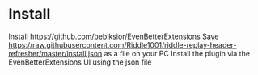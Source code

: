 # Install
Install https://github.com/bebiksior/EvenBetterExtensions
Save https://raw.githubusercontent.com/Riddle1001/riddle-replay-header-refresher/master/install.json as a file on your PC
Install the plugin via the EvenBetterExtensions UI using the json file
